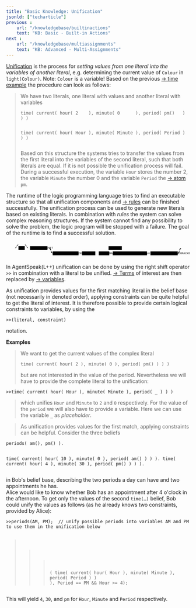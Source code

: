 ```yaml
---
title: "Basic Knowledge: Unification"
jsonld: ["techarticle"]
previous :
    url: "/knowledgebase/builtinactions"
    text: "KB: Basic - Built-in Actions"
next :
    url: "/knowledgebase/multiassignments"
    text: "KB: Advanced - Multi-Assignments"
---
```


[Unification](https://en.wikipedia.org/wiki/Unification_(computer_science)) is the process for _setting values from one literal into the variables of another literal_, e.g. determining the current value of `Colour` in `light(Colour)`.
Note: `Colour` is a variable! Based on the previous [&#8594; time example](../literals#time) the procedure can look as follows:

<!--more-->

> We have two literals, one literal with values and another literal with variables
> <!-- htmlmin:ignore --><pre data-language="AgentSpeak(L++)"><code class="language-agentspeak">time( current( hour( 2    ), minute( 0      ), period( pm()   ) ) )
> time( current( hour( Hour ), minute( Minute ), period( Period ) ) )
> </pre></code><!-- htmlmin:ignore -->
> Based on this structure the systems tries to transfer the values from the first literal into the variables
> of the second literal, such that both literals are equal. If it is not possible the unification
> process will fail. During a successful execution, the variable ```Hour``` stores the number $2$, the variable
> ```Minute``` the number $0$ and the variable ```Period``` the [&#8594; atom](../atoms) `pm`.

The runtime of the logic programming language tries to find an executable structure so that all unification components and [&#8594; rules](../plansandrules) can be finished successfully. The unification process can be used to generate new literals based on existing literals. In combination with _rules_ the system can solve complex reasoning structures. If the system cannot find any possibility to solve the problem, the logic program will be stopped with a failure. The goal of the runtime is to find a successful solution.

<svg height="128" class="railroad-diagram" viewBox="0 0 1052 101" id="svg_e732ce4bb8479dc479e294d62beaf1cf"><path d="M20 30v20m10-20v20M20 40h20.5m-.5 0h10m0 0a10 10 0 0 0 10-10 10 10 0 0 1 10-10m0 0h36m0 0a10 10 0 0 1 10 10 10 10 0 0 0 10 10m-76 0h20" transform="translate(.5 .5)"/><g class="non-terminal" transform="translate(.5 .5)"><path d="M70 29h36v22H70z"/><a xmlns:xlink="http://www.w3.org/1999/xlink" xlink:href="https://agentspeak.lightjason.org/rrd-output/html/org/lightjason/agentspeak/grammar/Agent.g4/index.htm#fa868488740aa25870ced6b9169951fb"><text x="88" y="44">AT</text></a></g><path d="M106 40h20m0 0h10" transform="translate(.5 .5)"/><g class="non-terminal" transform="translate(.5 .5)"><path d="M136 29h100v22H136z"/><a xmlns:xlink="http://www.w3.org/1999/xlink" xlink:href="https://agentspeak.lightjason.org/rrd-output/html/org/lightjason/agentspeak/grammar/Agent.g4/index.htm#f2160f407f56e0f4d495cecd44055e2d"><text x="186" y="44">RIGHTSHIFT</text></a></g><path d="M236 40h10m0 0h20" transform="translate(.5 .5)"/><g class="non-terminal" transform="translate(.5 .5)"><path d="M266 40h320m76 0h320M586 29h76v22h-76z"/><a xmlns:xlink="http://www.w3.org/1999/xlink" xlink:href="https://agentspeak.lightjason.org/rrd-output/html/org/lightjason/agentspeak/grammar/Agent.g4/index.htm#f0d674f1e0ed4292267f149c5983db02"><text x="624" y="44">literal</text></a></g><path d="M982 40h20m-756 0a10 10 0 0 1 10 10v10a10 10 0 0 0 10 10m716 0" transform="translate(.5 .5)"/><g class="non-terminal" transform="translate(.5 .5)"><path d="M266 59h148v22H266z"/><a xmlns:xlink="http://www.w3.org/1999/xlink" xlink:href="https://agentspeak.lightjason.org/rrd-output/html/org/lightjason/agentspeak/grammar/Agent.g4/index.htm#5ffa5d1c78ad09c7bf5b4d0b0764641f"><text x="340" y="74">LEFTROUNDBRACKET</text></a></g><path d="M414 70h10m0 0h10" transform="translate(.5 .5)"/><g class="non-terminal" transform="translate(.5 .5)"><path d="M434 59h76v22h-76z"/><a xmlns:xlink="http://www.w3.org/1999/xlink" xlink:href="https://agentspeak.lightjason.org/rrd-output/html/org/lightjason/agentspeak/grammar/Agent.g4/index.htm#f0d674f1e0ed4292267f149c5983db02"><text x="472" y="74">literal</text></a></g><path d="M510 70h10m0 0h10" transform="translate(.5 .5)"/><g class="non-terminal" transform="translate(.5 .5)"><path d="M530 59h60v22h-60z"/><a xmlns:xlink="http://www.w3.org/1999/xlink" xlink:href="https://agentspeak.lightjason.org/rrd-output/html/org/lightjason/agentspeak/grammar/Agent.g4/index.htm#4d9b3e9fc12849d060371eb65154c751"><text x="560" y="74">COMMA</text></a></g><path d="M590 70h10m0 0h10" transform="translate(.5 .5)"/><g class="non-terminal" transform="translate(.5 .5)"><path d="M610 59h196v22H610z"/><a xmlns:xlink="http://www.w3.org/1999/xlink" xlink:href="https://agentspeak.lightjason.org/rrd-output/html/org/lightjason/agentspeak/grammar/Agent.g4/index.htm#89368367b9f48fd82a781f5a4e1ad8b6"><text x="708" y="74">unification_constraint</text></a></g><path d="M806 70h10m0 0h10" transform="translate(.5 .5)"/><g class="non-terminal" transform="translate(.5 .5)"><path d="M826 59h156v22H826z"/><a xmlns:xlink="http://www.w3.org/1999/xlink" xlink:href="https://agentspeak.lightjason.org/rrd-output/html/org/lightjason/agentspeak/grammar/Agent.g4/index.htm#3a52152b9f1e9dd45998ce24723d98ed"><text x="904" y="74">RIGHTROUNDBRACKET</text></a></g><path d="M982 70a10 10 0 0 0 10-10V50a10 10 0 0 1 10-10m0 0h10m0 0h20m-10-10v20m10-20v20" transform="translate(.5 .5)"/></svg>

In AgentSpeak(L++) unification can be done by using the right shift operator `>>` in combination with a literal to be unified. [&#8594; Terms](../terms) of interest are then replaced by [&#8594; variables](../variables).

As unification provides values for the first matching literal in the belief base (not necessarily in denoted order), applying constraints can be quite helpful to get the literal of interest.
It is therefore possible to provide certain logical constraints to variables, by using the
<!-- htmlmin:ignore --><pre data-language="AgentSpeak(L++)"><code class="language-agentspeak">>>(literal, constraint)</code></pre><!-- htmlmin:ignore -->
notation.

**Examples**

> We want to get the current values of the complex literal
> <!-- htmlmin:ignore --><pre data-language="AgentSpeak(L++)"><code class="language-agentspeak">time( current( hour( 2 ), minute( 0 ), period( pm() ) ) )</code></pre><!-- htmlmin:ignore -->
> but are not interested in the value of the period. Nevertheless we will have to provide the complete literal to the unification:
<!-- htmlmin:ignore --><pre data-language="AgentSpeak(L++)"><code class="language-agentspeak">>>time( current( hour( Hour ), minute( Minute ), period( _ ) ) )</code></pre><!-- htmlmin:ignore -->
> which unifies `Hour` and `Minute` to `2` and `0` respectively. For the value of the `period` we will also have to provide a variable. Here we can use the variable ```_``` as _placeholder_.

<p></p>

> As unification provides values for the first match, applying constraints can be helpful.
> Consider the three beliefs
<!-- htmlmin:ignore --><pre data-language="AgentSpeak(L++)"><code class="language-agentspeak">periods( am(), pm() ).
time( current( hour( 10 ), minute( 0  ), period( am() ) ) ).
time( current( hour( 4  ), minute( 30 ), period( pm() ) ) ).
</code></pre><!-- htmlmin:ignore -->
in Bob's belief base, describing the two periods a day can have and two appointments he has.<br>
Alice would like to know whether Bob has an appointment after 4 o'clock in the afternoon.
To get only the values of the second `time(…)` belief, Bob could unify the values as follows (as he already knows two constraints, provided by Alice):
<!-- htmlmin:ignore --><pre data-language="AgentSpeak(L++)"><code class="language-agentspeak">>>periods(AM, PM);  // unify possible periods into variables AM and PM to use them in the unification below
> >>( time( current( hour( Hour ), minute( Minute ), period( Period ) ) ), Period == PM && Hour >= 4);
</code></pre><!-- htmlmin:ignore -->
This will yield `4`, `30`, and `pm` for `Hour`, `Minute` and `Period` respectively.
